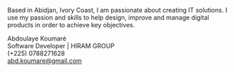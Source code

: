Based in Abidjan, Ivory Coast, I am passionate about creating IT solutions.
I use my passion and skills to help design, improve and manage digital products in order to achieve key objectives.

Abdoulaye Koumaré  
Software Developer | HIRAM GROUP  
(+225) 0788271628   
abd.koumare@gmail.com    
